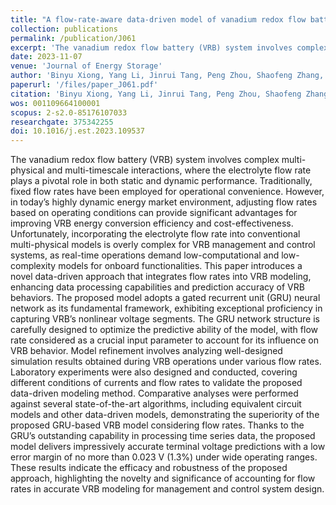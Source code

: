 ```yaml
---
title: "A flow-rate-aware data-driven model of vanadium redox flow battery based on gated recurrent unit neural network"
collection: publications
permalink: /publication/J061
excerpt: 'The vanadium redox flow battery (VRB) system involves complex multi-physical and multi-timescale interactions, where the electrolyte flow rate plays a pivotal role in both static and dynamic performance. Traditionally, fixed flow rates have been employed for operational convenience. However, in today’s highly dynamic energy market environment, adjusting flow rates based on operating conditions can provide significant advantages for improving VRB energy conversion efficiency and cost-effectiveness. Unfortunately, incorporating the electrolyte flow rate into conventional multi-physical models is overly complex for VRB management and control systems, as real-time operations demand low-computational and low-complexity models for onboard functionalities. This paper introduces a novel data-driven approach that integrates flow rates into VRB modeling, enhancing data processing capabilities and prediction accuracy of VRB behaviors. The proposed model adopts a gated recurrent unit (GRU) neural network as its fundamental framework, exhibiting exceptional proficiency in capturing VRB’s nonlinear voltage segments. The GRU network structure is carefully designed to optimize the predictive ability of the model, with flow rate considered as a crucial input parameter to account for its influence on VRB behavior. Model refinement involves analyzing well-designed simulation results obtained during VRB operations under various flow rates. Laboratory experiments were also designed and conducted, covering different conditions of currents and flow rates to validate the proposed data-driven modeling method. Comparative analyses were performed against several state-of-the-art algorithms, including equivalent circuit models and other data-driven models, demonstrating the superiority of the proposed GRU-based VRB model considering flow rates. Thanks to the GRU’s outstanding capability in processing time series data, the proposed model delivers impressively accurate terminal voltage predictions with a low error margin of no more than 0.023 V (1.3%) under wide operating ranges. These results indicate the efficacy and robustness of the proposed approach, highlighting the novelty and significance of accounting for flow rates in accurate VRB modeling for management and control system design.'
date: 2023-11-07
venue: 'Journal of Energy Storage'
author: 'Binyu Xiong, Yang Li, Jinrui Tang, Peng Zhou, Shaofeng Zhang, Xinan Zhang, Chaoyu Dong, and Hoay Beng Gooi'
paperurl: '/files/paper_J061.pdf'
citation: 'Binyu Xiong, Yang Li, Jinrui Tang, Peng Zhou, Shaofeng Zhang, Xinan Zhang, Chaoyu Dong, and Hoay Beng Gooi, &quot;A flow-rate-aware data-driven model of vanadium redox flow battery based on gated recurrent unit neural network,&quot; <i>Journal of Energy Storage</i>, vol. 74 B, Dec. 2024, Art no. 109537, doi: 10.1016/j.est.2023.109537.'
wos: 001109664100001
scopus: 2-s2.0-85176107033
researchgate: 375342255
doi: 10.1016/j.est.2023.109537
---
```


The vanadium redox flow battery (VRB) system involves complex multi-physical and multi-timescale interactions, where the electrolyte flow rate plays a pivotal role in both static and dynamic performance. Traditionally, fixed flow rates have been employed for operational convenience. However, in today’s highly dynamic energy market environment, adjusting flow rates based on operating conditions can provide significant advantages for improving VRB energy conversion efficiency and cost-effectiveness. Unfortunately, incorporating the electrolyte flow rate into conventional multi-physical models is overly complex for VRB management and control systems, as real-time operations demand low-computational and low-complexity models for onboard functionalities. This paper introduces a novel data-driven approach that integrates flow rates into VRB modeling, enhancing data processing capabilities and prediction accuracy of VRB behaviors. The proposed model adopts a gated recurrent unit (GRU) neural network as its fundamental framework, exhibiting exceptional proficiency in capturing VRB’s nonlinear voltage segments. The GRU network structure is carefully designed to optimize the predictive ability of the model, with flow rate considered as a crucial input parameter to account for its influence on VRB behavior. Model refinement involves analyzing well-designed simulation results obtained during VRB operations under various flow rates. Laboratory experiments were also designed and conducted, covering different conditions of currents and flow rates to validate the proposed data-driven modeling method. Comparative analyses were performed against several state-of-the-art algorithms, including equivalent circuit models and other data-driven models, demonstrating the superiority of the proposed GRU-based VRB model considering flow rates. Thanks to the GRU’s outstanding capability in processing time series data, the proposed model delivers impressively accurate terminal voltage predictions with a low error margin of no more than 0.023 V (1.3%) under wide operating ranges. These results indicate the efficacy and robustness of the proposed approach, highlighting the novelty and significance of accounting for flow rates in accurate VRB modeling for management and control system design.